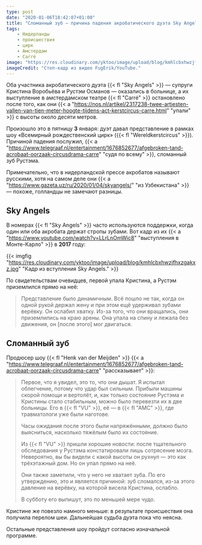 ```yaml
---
type: post
date: "2020-01-06T18:42:07+01:00"
title: "Сломанный зуб — причина падения акробатического дуэта Sky Angels с десятиметровой высоты"
tags:
    - Нидерланды
    - происшествия
    - цирк
    - Амстердам
    - Carré
image: "https://res.cloudinary.com/yktoo/image/upload/blog/kmhlcbxhwzjfhxzgakxz.jpg"
imageCredit: "Стоп-кадр из видео FugErik/YouTube."
---
```


Оба участника акробатического дуэта {{< fl "Sky Angels" >}} — супруги Кристина Воробьёва и Рустэм Османов — оказались в больнице, а их выступление в амстердамском театре {{< fl "Carré" >}} остановлено после того, как они {{< a "https://nos.nl/artikel/2317238-twee-artiesten-vallen-van-tien-meter-hoogte-tijdens-act-kerstcircus-carre.html" "упали" >}} с высоты около десяти метров.

Произошло это в пятницу **3** января: дуэт давал представление в рамках шоу «Всемирный рождественский цирк» ({{< fl "Wereldkerstcircus" >}}). Причиной падения послужил, {{< a "https://www.telegraaf.nl/entertainment/1676852677/afgebroken-tand-acrobaat-oorzaak-circusdrama-carre" "судя по всему" >}}, сломанный зуб Рустэма.

Примечательно, что в нидерландской прессе акробатов называют русскими, хотя на самом деле они {{< a "https://www.gazeta.uz/ru/2020/01/04/skyangels/" "из Узбекистана" >}} — похоже, голландцы не замечают разницы.

<!--more-->

## Sky Angels

В номерах {{< fl "Sky Angels" >}} часто используются поддержки, когда один или оба акробата держат стропы зубами. Вот кадр из их {{< a "https://www.youtube.com/watch?v=LLrLnOmWic8" "выступления в Монте-Карло" >}} в **2017** году:

{{< imgfig "https://res.cloudinary.com/yktoo/image/upload/blog/kmhlcbxhwzjfhxzgakxz.jpg" "Кадр из вступления Sky Angels." >}}

По свидетельствам очевидцев, первой упала Кристина, а Рустэм приземлился прямо на неё:

> Представление было динамичным. Всё пошло не так, когда он одной рукой держал жену и при этом ещё удерживал зубами верёвку. Он ослабил хватку. Из-за того, что они вращались, они приземлились на краю арены. Она упала на спину и лежала без движения, он [после этого] мог двигаться.

## Сломанный зуб

Продюсер шоу {{< fl "Henk van der Meijden" >}} {{< a "https://www.telegraaf.nl/entertainment/1676852677/afgebroken-tand-acrobaat-oorzaak-circusdrama-carre" "рассказывает" >}}:

> Первое, что я увидел, это то, что они дышат. Я испытал облегчение, потому что удар был сильным. Прибыли машины скорой помощи и вертолёт, и, как только состояние Рустэма и Кристины стало стабильным, можно было перевезти их в две больницы. Его в {{< fl "VU" >}}, её — в {{< fl "AMC" >}}, где травматологи уже были наготове.
>
> Часы ожидания после этого были напряжёнными, должно было выясниться, насколько тяжёлым было их состояние.
>
> Из {{< fl "VU" >}} пришли хорошие новости: после тщательного обследования у Рустэма констатировали лишь сотрясение мозга. Невероятно, вы бы видели с какой высоты он рухнул — это как трёхэтажный дом. Но он упал прямо на неё.
>
> Они также заметили, что у него не хватает зуба. По его утверждению, это и является причиной: зуб сломался, из-за этого давление на верёвку, на которой висела Кристина, ослабло.
>
> В субботу его выпишут, это по меньшей мере чудо.

Кристине же повезло намного меньше: в результате происшествия она получила перелом шеи. Дальнейшая судьба дуэта пока что неясна.

Остальные представления шоу пройдут согласно изначальной программе.
